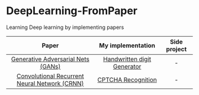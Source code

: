 # DeepLearning-FromPaper
Learning Deep learning by implementing papers

| Paper | My implementation | Side project |
|:-----:|:-----------------:|:------------:|
|[Generative Adversarial Nets (GANs)](https://arxiv.org/abs/1406.2661)| [Handwritten digit Generator](https://github.com/NinaM31/DeepLearning-FromPaper/tree/main/Gans) | - |
| [Convolutional Recurrent Neural Network (CRNN)](https://arxiv.org/abs/1507.05717) | [CPTCHA Recognition](https://github.com/NinaM31/DeepLearning-FromPaper/tree/main/CRNN) | - |
